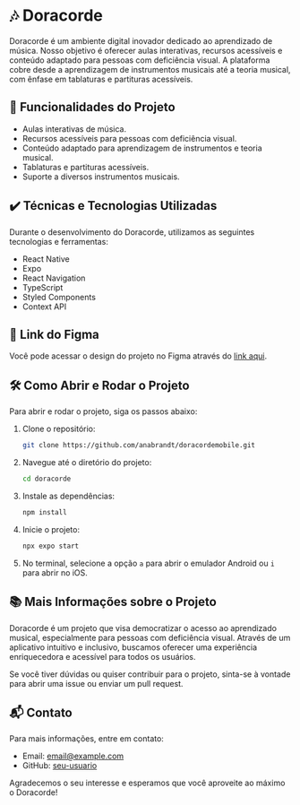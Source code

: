# 🎶 Doracorde

Doracorde é um ambiente digital inovador dedicado ao aprendizado de música. Nosso objetivo é oferecer aulas interativas, recursos acessíveis e conteúdo adaptado para pessoas com deficiência visual. A plataforma cobre desde a aprendizagem de instrumentos musicais até a teoria musical, com ênfase em tablaturas e partituras acessíveis.

## 🔨 Funcionalidades do Projeto

- Aulas interativas de música.
- Recursos acessíveis para pessoas com deficiência visual.
- Conteúdo adaptado para aprendizagem de instrumentos e teoria musical.
- Tablaturas e partituras acessíveis.
- Suporte a diversos instrumentos musicais.

## ✔️ Técnicas e Tecnologias Utilizadas

Durante o desenvolvimento do Doracorde, utilizamos as seguintes tecnologias e ferramentas:

- React Native
- Expo
- React Navigation
- TypeScript
- Styled Components
- Context API

## 🎨 Link do Figma

Você pode acessar o design do projeto no Figma através do [link aqui](#).

## 🛠️ Como Abrir e Rodar o Projeto

Para abrir e rodar o projeto, siga os passos abaixo:

1. Clone o repositório:
    ```sh
    git clone https://github.com/anabrandt/doracordemobile.git
    ```
2. Navegue até o diretório do projeto:
    ```sh
    cd doracorde
    ```
3. Instale as dependências:
    ```sh
    npm install
    ```
4. Inicie o projeto:
    ```sh
    npx expo start
    ```
5. No terminal, selecione a opção `a` para abrir o emulador Android ou `i` para abrir no iOS.

## 📚 Mais Informações sobre o Projeto

Doracorde é um projeto que visa democratizar o acesso ao aprendizado musical, especialmente para pessoas com deficiência visual. Através de um aplicativo intuitivo e inclusivo, buscamos oferecer uma experiência enriquecedora e acessível para todos os usuários.

Se você tiver dúvidas ou quiser contribuir para o projeto, sinta-se à vontade para abrir uma issue ou enviar um pull request.

## 📬 Contato

Para mais informações, entre em contato:

- Email: [email@example.com](mailto:contatodoracorde@gmail.com)
- GitHub: [seu-usuario](https://github.com/anabrandt)

Agradecemos o seu interesse e esperamos que você aproveite ao máximo o Doracorde!